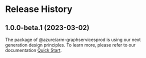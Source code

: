 # Release History
    
## 1.0.0-beta.1 (2023-03-02)

The package of @azure/arm-graphservicesprod is using our next generation design principles. To learn more, please refer to our documentation [Quick Start](https://aka.ms/js-track2-quickstart).
